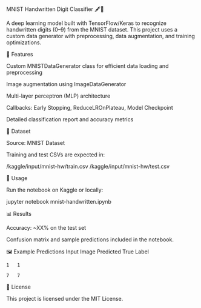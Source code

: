 MNIST Handwritten Digit Classifier 🖋️🔢

A deep learning model built with TensorFlow/Keras to recognize handwritten digits (0–9) from the MNIST dataset.
This project uses a custom data generator with preprocessing, data augmentation, and training optimizations.

🚀 Features

Custom MNISTDataGenerator class for efficient data loading and preprocessing

Image augmentation using ImageDataGenerator

Multi-layer perceptron (MLP) architecture

Callbacks: Early Stopping, ReduceLROnPlateau, Model Checkpoint

Detailed classification report and accuracy metrics

📂 Dataset

Source: MNIST Dataset

Training and test CSVs are expected in:

/kaggle/input/mnist-hw/train.csv
/kaggle/input/mnist-hw/test.csv

📌 Usage

Run the notebook on Kaggle or locally:

jupyter notebook mnist-handwritten.ipynb

📊 Results

Accuracy: ~XX% on the test set

Confusion matrix and sample predictions included in the notebook.

🖼 Example Predictions
Input Image	Predicted	True Label

	1	1

	7	7
📜 License

This project is licensed under the MIT License.
